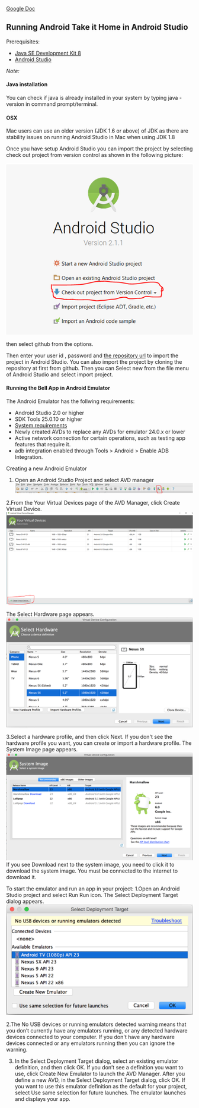 [Google Doc](https://docs.google.com/document/d/1JUePcj0W9mg6Ea__lakJK-Zd6ZFXchmqdbztLqIU4Cs/edit)
## Running Android Take it Home in Android Studio

Prerequisites:

* [Java SE Development Kit 8](http://www.oracle.com/technetwork/java/javase/downloads/jdk8-downloads-2133151.html)
* [Android Studio](https://developer.android.com/studio/index.html)

_Note:_
#### Java installation
You can check if java is already installed in your system by typing java -version in command prompt/terminal.
#### OSX
Mac users can use an older version (JDK 1.6 or above) of JDK as there are stability issues on running Android Studio in Mac when using JDK 1.8

Once you have setup Android Studio you can import the project by selecting check out project from version control as shown in the following picture:

![versioncontrol](uploads/images/snip.PNG)

then select github from the options. 

Then enter your user id , password and [the repository url](https://github.com/open-learning-exchange/Android-PBeLL) to import the project in Android Studio. You can also import the project by cloning the repository at first from github. Then you can Select new from the file menu of Android Studio and select import project.

#### Running the Bell App in Android Emulator

The Android Emulator has the follwing requirements:
* Android Studio 2.0 or higher 
* SDK Tools 25.0.10 or higher
* [System requirements](https://developer.android.com/studio/index.html#Requirements)
* Newly created AVDs to replace any AVDs for emulator 24.0.x or lower
* Active network connection for certain operations, such as testing app features that require it.
* adb integration enabled through Tools > Android > Enable ADB Integration.

Creating a new Android Emulator

1. Open an Android Studio Project and select AVD manager
![AndroidVirtualDevice](uploads/images/AndroidVirtualDevice.PNG)

2.From the Your Virtual Devices page of the AVD Manager, click Create Virtual Device.
![AndroidVirtualDeviceManager](uploads/images/AndroidVirtualDeviceManager.PNG)

The Select Hardware page appears.
![AVDHardwareProfile](uploads/images/avd-hardwareprofile.png)

3.Select a hardware profile, and then click Next.
If you don't see the hardware profile you want, you can create or import a hardware profile.
The System Image page appears.
![AVDSystemImage](uploads/images/avd-systemimage.png)
If you see Download next to the system image, you need to click it to download the system image. You must be connected to the internet to download it.




To start the emulator and run an app in your project:
1.Open an Android Studio project and select Run Run icon.
The Select Deployment Target dialog appears.
![selectdeploymenttarget](uploads/images/e-selectdeploymenttarget.png)

2.The No USB devices or running emulators detected warning means that you don’t currently have any emulators running, or any detected hardware devices connected to your computer.  If you don't have any hardware devices connected or any emulators running then you can ignore the warning.

3. In the Select Deployment Target dialog, select an existing emulator definition, and then click OK. If you don’t see a definition you want to use, click Create New Emulator to launch the AVD Manager. After you define a new AVD, in the Select Deployment Target dialog, click OK.
If you want to use this emulator definition as the default for your project, select Use same selection for future launches.
The emulator launches and displays your app.








